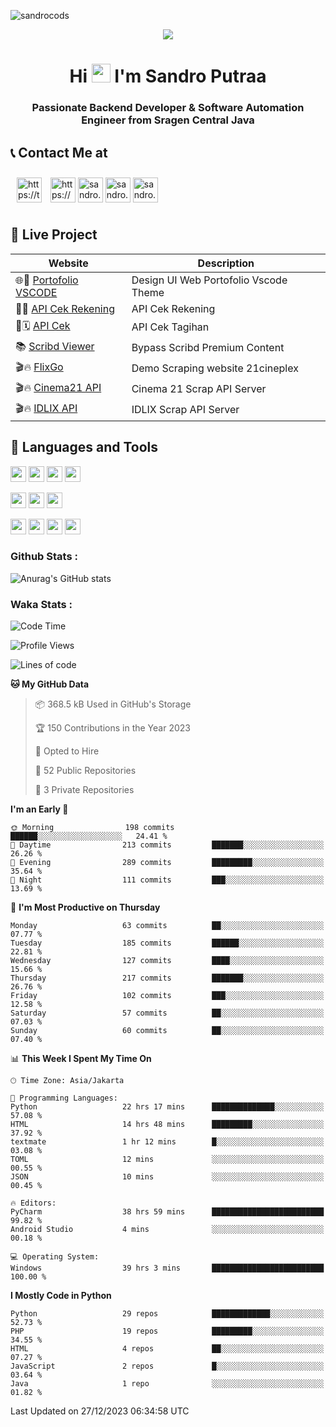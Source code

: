 

![sandrocods](https://cardivo.vercel.app/api?name=Martinus%20Krisandro%20Perdana%20Putra&description=Junior%20Backend%20Developer&image=https://avatars.githubusercontent.com/u/59155826?v=4&backgroundColor=%23ecf0f1)
<p align="center" style="p3">
<a href="https://github.com/antonkomarev/github-profile-views-counter">
    <img align="center"  src="https://komarev.com/ghpvc/?username=sandrocods&style=for-the-badge">
</a>
</p>



<h1 align="center" > Hi <img src="https://media.giphy.com/media/hvRJCLFzcasrR4ia7z/giphy.gif" width="30px"> I'm Sandro Putraa </h1>
<h3 align="center" style="p3">Passionate Backend Developer & Software Automation Engineer from Sragen Central Java </h3>



## 📞 Contact Me at

<p align="left">
      <a href="https://t.me/sandroputraa" target="blank"><img align="center" src="https://www.vectorlogo.zone/logos/telegram/telegram-tile.svg" alt="https://t.me/sandroputraa" height="40" width="40" style="margin: 10" /></a>
    <a href="https://www.linkedin.com/in/sandro-putraa-34b80a19b/" target="blank"><img align="center" src="https://raw.githubusercontent.com/rahuldkjain/github-profile-readme-generator/master/src/images/icons/Social/linked-in-alt.svg" alt="https://www.linkedin.com/in/sandro-putraa-34b80a19b/" height="40" width="40" /></a>
    <a href="https://fb.com/sandro.putraaa" target="blank"><img align="center" src="https://raw.githubusercontent.com/rahuldkjain/github-profile-readme-generator/master/src/images/icons/Social/facebook.svg" alt="sandro.putraaa" height="40" width="40" /></a>
    <a href="https://instagram.com/sandro.putraa" target="blank"><img align="center" src="https://raw.githubusercontent.com/rahuldkjain/github-profile-readme-generator/master/src/images/icons/Social/instagram.svg" alt="sandro.putraa" height="40" width="40" /></a>
    <a href="https://wakatime.com/@sandrocods" target="blank"><img align="center" src="https://wakatime.com/static/img/wakatime-logo-text-vertical.png" alt="sandro.putraa" height="40" width="40" /></a>
   
</p>

## 🚀 Live Project


| Website             | Description     |
| ----------------- | --- |
| 🌐👤 [Portofolio VSCODE](http://47.88.53.4:1872/porto/)| Design UI Web Portofolio Vscode Theme |
| 📑👤 [API Cek Rekening](http://47.88.53.4:3333/api/docs) | API Cek Rekening |
| 📑🗓 [API Cek](http://47.88.53.4:1111/api/docs) | API Cek Tagihan |
| 📚 [Scribd Viewer](http://sandroputraa.my.id/scribd/) | Bypass Scribd Premium Content |
| 🎬🔥 [FlixGo](https://testflsk.sandroputraa.com/) | Demo Scraping website 21cineplex  |
| 🎬🔥 [Cinema21 API](https://cinema-21-scrapper.vercel.app/) | Cinema 21 Scrap API Server |
| 🎬🔥 [IDLIX API](https://idlix-api.vercel.app/) | IDLIX Scrap API Server |



## 🙌 Languages and Tools

<img src="https://img.shields.io/badge/-Git-white?style=for-the-badge&logo=git" height="25" /></img>
<img src="https://img.shields.io/badge/-GitHub-white?style=for-the-badge&logo=github&logoColor=007ACC" height="25" /></img> <img src="https://img.shields.io/badge/-VS%20Code-white?style=for-the-badge&logo=visual-studio-code&logoColor=007ACC" height="25" /></img> <img src="https://img.shields.io/badge/-Pycharm-white?style=for-the-badge&logo=pycharm&logoColor=007ACC" height="25" /></img>

<img src="https://img.shields.io/badge/-Laravel-white?style=for-the-badge&logo=laravel&logoColor=007ACC" height="25" /></img>
<img src="https://img.shields.io/badge/-Flask-white?style=for-the-badge&logo=flask&logoColor=007ACC" height="25" /></img>
<img src="https://img.shields.io/badge/-Selenium-white?style=for-the-badge&logo=selenium&logoColor=007ACC" height="25" /></img>

<img src="https://img.shields.io/badge/-Python-white?style=for-the-badge&logo=python&logoColor=007ACC" height="25" /></img>
<img src="https://img.shields.io/badge/-Php-white?style=for-the-badge&logo=php&logoColor=007ACC" height="25" /></img>
<img src="https://img.shields.io/badge/-java-white?style=for-the-badge&logo=java&logoColor=007ACC" height="25" /></img>
<img src="https://img.shields.io/badge/-c++-white?style=for-the-badge&logo=c%2B%2B&logoColor=007ACC" height="25" /></img>



### Github Stats :
![Anurag's GitHub stats](https://github-readme-stats.vercel.app/api?username=sandrocods&show_icons=true&theme=transparent)


### Waka Stats :
<!--START_SECTION:waka-->
![Code Time](http://img.shields.io/badge/Code%20Time-1%2C631%20hrs%205%20mins-blue)

![Profile Views](http://img.shields.io/badge/Profile%20Views-5-blue)

![Lines of code](https://img.shields.io/badge/From%20Hello%20World%20I%27ve%20Written-1.4%20million%20lines%20of%20code-blue)

**🐱 My GitHub Data** 

> 📦 368.5 kB Used in GitHub's Storage 
 > 
> 🏆 150 Contributions in the Year 2023
 > 
> 💼 Opted to Hire
 > 
> 📜 52 Public Repositories 
 > 
> 🔑 3 Private Repositories 
 > 
**I'm an Early 🐤** 

```text
🌞 Morning                198 commits         ██████░░░░░░░░░░░░░░░░░░░   24.41 % 
🌆 Daytime                213 commits         ███████░░░░░░░░░░░░░░░░░░   26.26 % 
🌃 Evening                289 commits         █████████░░░░░░░░░░░░░░░░   35.64 % 
🌙 Night                  111 commits         ███░░░░░░░░░░░░░░░░░░░░░░   13.69 % 
```
📅 **I'm Most Productive on Thursday** 

```text
Monday                   63 commits          ██░░░░░░░░░░░░░░░░░░░░░░░   07.77 % 
Tuesday                  185 commits         ██████░░░░░░░░░░░░░░░░░░░   22.81 % 
Wednesday                127 commits         ████░░░░░░░░░░░░░░░░░░░░░   15.66 % 
Thursday                 217 commits         ███████░░░░░░░░░░░░░░░░░░   26.76 % 
Friday                   102 commits         ███░░░░░░░░░░░░░░░░░░░░░░   12.58 % 
Saturday                 57 commits          ██░░░░░░░░░░░░░░░░░░░░░░░   07.03 % 
Sunday                   60 commits          ██░░░░░░░░░░░░░░░░░░░░░░░   07.40 % 
```


📊 **This Week I Spent My Time On** 

```text
🕑︎ Time Zone: Asia/Jakarta

💬 Programming Languages: 
Python                   22 hrs 17 mins      ██████████████░░░░░░░░░░░   57.08 % 
HTML                     14 hrs 48 mins      █████████░░░░░░░░░░░░░░░░   37.92 % 
textmate                 1 hr 12 mins        █░░░░░░░░░░░░░░░░░░░░░░░░   03.08 % 
TOML                     12 mins             ░░░░░░░░░░░░░░░░░░░░░░░░░   00.55 % 
JSON                     10 mins             ░░░░░░░░░░░░░░░░░░░░░░░░░   00.45 % 

🔥 Editors: 
PyCharm                  38 hrs 59 mins      █████████████████████████   99.82 % 
Android Studio           4 mins              ░░░░░░░░░░░░░░░░░░░░░░░░░   00.18 % 

💻 Operating System: 
Windows                  39 hrs 3 mins       █████████████████████████   100.00 % 
```

**I Mostly Code in Python** 

```text
Python                   29 repos            █████████████░░░░░░░░░░░░   52.73 % 
PHP                      19 repos            █████████░░░░░░░░░░░░░░░░   34.55 % 
HTML                     4 repos             ██░░░░░░░░░░░░░░░░░░░░░░░   07.27 % 
JavaScript               2 repos             █░░░░░░░░░░░░░░░░░░░░░░░░   03.64 % 
Java                     1 repo              ░░░░░░░░░░░░░░░░░░░░░░░░░   01.82 % 
```




 Last Updated on 27/12/2023 06:34:58 UTC
<!--END_SECTION:waka-->
